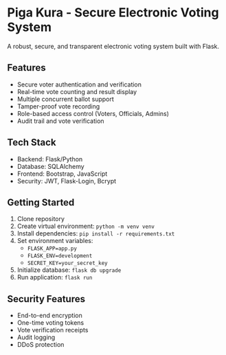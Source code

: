 # Piga Kura - Secure Electronic Voting System

A robust, secure, and transparent electronic voting system built with Flask.

## Features
- Secure voter authentication and verification
- Real-time vote counting and result display
- Multiple concurrent ballot support
- Tamper-proof vote recording
- Role-based access control (Voters, Officials, Admins)
- Audit trail and vote verification

## Tech Stack
- Backend: Flask/Python
- Database: SQLAlchemy
- Frontend: Bootstrap, JavaScript
- Security: JWT, Flask-Login, Bcrypt

## Getting Started
1. Clone repository
2. Create virtual environment: `python -m venv venv`
3. Install dependencies: `pip install -r requirements.txt`
4. Set environment variables:
    - `FLASK_APP=app.py`
    - `FLASK_ENV=development`
    - `SECRET_KEY=your_secret_key`
5. Initialize database: `flask db upgrade`
6. Run application: `flask run`

## Security Features
- End-to-end encryption
- One-time voting tokens
- Vote verification receipts
- Audit logging
- DDoS protection